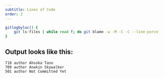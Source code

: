 ```yaml
---
subtitle: Lines of Code
order: 2
---
```


```sh
gitlogbyloc() {
	git ls-files | while read f; do git blame -w -M -C -C --line-porcelain "$f" | grep -I '^author '; done | sort -f | uniq -ic | sort -n --reverse
}
```

## Output looks like this:

```
710 author Ahsoka Tano
709 author Anakin Skywalker
501 author Not Committed Yet
```
